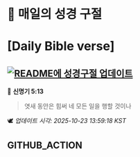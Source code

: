 # 🙏 매일의 성경 구절
# [Daily Bible verse]
## [![README에 성경구절 업데이트](https://github.com/DONGSUKA/first_test/actions/workflows/update-readme-bible.yml/badge.svg)](https://github.com/DONGSUKA/first_test/actions/workflows/update-readme-bible.yml)
<!-- START_BIBLE_VERSE -->
📖 **신명기 5:13**
> 엿새 동안은 힘써 네 모든 일을 행할 것이나

🕊️ _업데이트 시각: 2025-10-23 13:59:18 KST_
  <!-- END_BIBLE_VERSE -->
## GITHUB_ACTION
